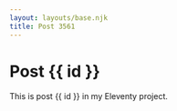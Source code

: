 ```yaml
---
layout: layouts/base.njk
title: Post 3561
---
```


# Post {{ id }}

This is post {{ id }} in my Eleventy project.
